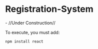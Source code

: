 <h1>Registration-System</h1>
- //Under Construction//

To execute, you must add:

```npm install react```
